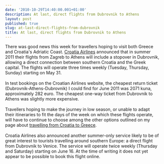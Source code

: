 ```yaml
---
date: '2010-10-29T14:40:00.001+01:00'
description: At last, direct flights from Dubrovnik to Athens
layout: post
published: true
slug: at-last-direct-flights-from-dubrovnik
title: At last, direct flights from Dubrovnik to Athens
---
```


There was good news this week for travellers hoping to visit both Greece and Croatia's Adriatic Coast. <a href="http://www.croatiaairlines.com">Croatia Airlines</a> announced that in summer 2011 their flights from Zagreb to Athens will include a stopover in Dubrovnik, allowing a direct connection between southern Croatia and the Greek capital. The flights will operate three times weekly (Tuesday, Thursday, Sunday) starting on May 31. <br />
<br />
In test bookings on the Croatian Airlines website, the cheapest return ticket (Dubrovnik-Athens-Dubrovnik) I could find for June 2011 was 2071 kuna, approximately 282 euro. The cheapest one-way ticket from Dubrovnik to Athens was slightly more expensive.<br />
<br />
Travellers hoping to make the journey in low season, or unable to adapt their itineraries to fit the days of the week on which these flights operate, will have to continue to choose among the other options outlined on my page about <a href="http://www.balkanology.com/overview/article_croatia_to_greece.html">travelling from Croatia to Greece</a>.<br />
<br />
Croatia Airlines also announced another summer-only service likely to be of great interest to tourists travelling around southern Europe: a direct flight from Dubrovnik to Venice. The service will operate twice weekly (Thursday and Saturday) starting on June 16. At the time of writing it does not yet appear to be possible to book this flight online.